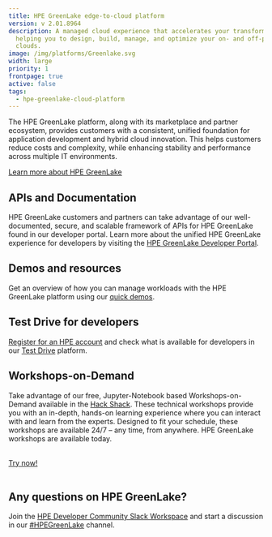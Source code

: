 ```yaml
---
title: HPE GreenLake edge-to-cloud platform
version: v 2.01.8964
description: A managed cloud experience that accelerates your transformation by
  helping you to design, build, manage, and optimize your on- and off-premises
  clouds.
image: /img/platforms/Greenlake.svg
width: large
priority: 1
frontpage: true
active: false
tags:
  - hpe-greenlake-cloud-platform
---
```

The HPE GreenLake platform, along with its marketplace and partner ecosystem, provides customers with a consistent, unified foundation for application development and hybrid cloud innovation. This helps customers reduce costs and complexity, while enhancing stability and performance across multiple IT environments.

[Learn more about HPE GreenLake](https://www.hpe.com/us/en/greenlake.html)

## APIs and Documentation

HPE GreenLake customers and partners can take advantage of our well-documented, secure, and scalable framework of APIs for HPE GreenLake found in our developer portal. Learn more about the unified HPE GreenLake experience for developers by visiting the [HPE GreenLake Developer Portal](https://developer.greenlake.hpe.com).

## Demos and resources

Get an overview of how you can manage workloads with the HPE GreenLake platform using our [quick demos](https://www.hpe.com/us/en/greenlake/demos.html).

## Test Drive for developers

[Register for an HPE account](https://auth.hpe.com/hpe/cf/registration) and check what is available for developers in our [Test Drive](https://testdrive.greenlake.hpe.com/) platform. 

## Workshops-on-Demand

Take advantage of our free, Jupyter-Notebook based Workshops-on-Demand available in the [Hack Shack](https://developer.hpe.com/hackshack/). These technical workshops provide you with an in-depth, hands-on learning experience where you can interact with and learn from the experts. Designed to fit your schedule, these workshops are available 24/7 – any time, from anywhere. HPE GreenLake workshops are available today.

<br/>

<link rel="stylesheet" href="https://www.w3schools.com/w3css/4/w3.css">
<div class="w3-container w3-center w3-margin-bottom">
  <a href="/hackshack/workshops"><button type="button" class="button">Try now!</button></a>
</div>

<br/>



## Any questions on HPE GreenLake?

Join the [HPE Developer Community Slack Workspace](https://slack.hpedev.io/) and start a discussion in our [\#HPEGreenLake](https://hpedev.slack.com/archives/C02EG5XFK8Q) channel.
